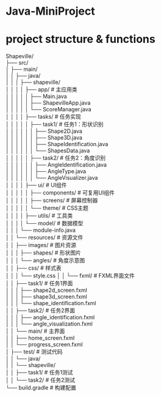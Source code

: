 # Java-MiniProject
# project structure & functions
Shapeville/  
├── src/  
│   ├── main/  
│   │   ├── java/  
│   │   │   ├── shapeville/  
│   │   │   │   ├── app/                # 主应用类  
│   │   │   │   │   ├── Main.java  
│   │   │   │   │   ├── ShapevilleApp.java  
│   │   │   │   │   └── ScoreManager.java  
│   │   │   │   ├── tasks/               # 任务实现  
│   │   │   │   │   ├── task1/          # 任务1：形状识别  
│   │   │   │   │   │   ├── Shape2D.java  
│   │   │   │   │   │   ├── Shape3D.java  
│   │   │   │   │   │   ├── ShapeIdentification.java  
│   │   │   │   │   │   └── ShapesData.java  
│   │   │   │   │   ├── task2/          # 任务2：角度识别  
│   │   │   │   │   │   ├── AngleIdentification.java  
│   │   │   │   │   │   ├── AngleType.java  
│   │   │   │   │   │   └── AngleVisualizer.java  
│   │   │   │   ├── ui/                 # UI组件  
│   │   │   │   │   ├── components/     # 可复用UI组件  
│   │   │   │   │   ├── screens/        # 屏幕控制器  
│   │   │   │   │   └── theme/         # CSS主题  
│   │   │   │   ├── utils/              # 工具类  
│   │   │   │   └── model/              # 数据模型  
│   │   │   └── module-info.java  
│   │   └── resources/                  # 资源文件  
│   │       ├── images/                 # 图片资源  
│   │       │   ├── shapes/             # 形状图片  
│   │       │   └── angles/             # 角度示意图  
│   │       ├── css/                    # 样式表  
│   │       │   └── style.css
│   │       └── fxml/                   # FXML界面文件  
│   │           ├── task1/              # 任务1界面  
│   │           │   ├── shape2d_screen.fxml  
│   │           │   ├── shape3d_screen.fxml  
│   │           │   └── shape_identification.fxml  
│   │           ├── task2/              # 任务2界面  
│   │           │   ├── angle_identification.fxml  
│   │           │   └── angle_visualization.fxml  
│   │           └── main/               # 主界面  
│   │               ├── home_screen.fxml  
│   │               └── progress_screen.fxml  
│   ├── test/                           # 测试代码  
│   │   └── java/  
│   │       └── shapeville/  
│   │           ├── task1/              # 任务1测试  
│   │           └── task2/              # 任务2测试  
└── build.gradle                        # 构建配置  